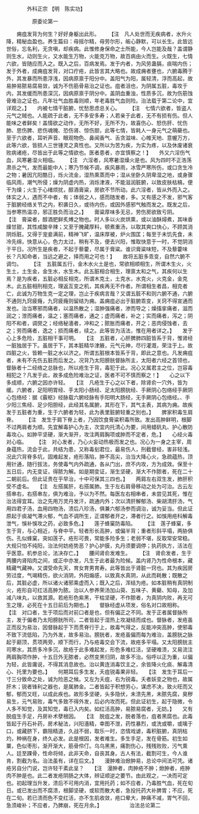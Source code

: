<!-- { "loadSidebar": true } -->
　　　　外科正宗 【明　陈实功】

　　　　　原委论第一

　　痈疽发背为何生？好好身躯出此形。　　 【注　凡人处世而无疾病者，水升火降，精秘血盈也。养生篇曰：毋摇尔精，毋劳尔形，皈心静默，可以长生。此皆远世俗，忘名利，无贪嗔，却疾病。此惟修身保命之士所能，今人岂能及哉？盖谓静则生水，动则生火，又水能生万物，火能克万物，故百病由火而生。火既生，七情六欲，皆随应而入之。既入之后，百病发焉。发于内者，为风劳蛊膈，痰喘内伤；发于外者，成痈疽发背，对口疔疮，此皆言其大略也。故成痈者壅也，六腑毒腾于外，其发暴而所患浮浅，因病原禀于阳分中。盖阳气为阳，属轻清，浮而高起，故易肿易脓易腐易敛，诚为不伤筋骨易治之证也。疽者沮也，为阴属五脏，毒攻于内，其发缓而所患深沉，因病原禀于阴分中。盖阴血重浊，性质多沉，故为伤筋蚀骨难治之证也。凡年壮气血胜毒则顺，年老毒胜气血则险。治法载于第二论中，宜详观之。】　　内被七情干脏腑，忧愁思虑总关心。　　 【注　七情六欲者，皆盗人元气之贼也。人能疏于此者，无不多安多寿；人若亲于此者，无不有损有伤。但人能味之者鲜矣！盖情欲之动作，无所不好，无所不为，故喜伤心、怒伤肝、忧伤肺、思伤脾、悲伤魂魄、恐伤肾、惊伤胆，此等七情，皆耗人一身元气之萌蘗也。至于六欲者，耳听声音、眼观物色、鼻闻香气、舌贪滋味、心帷天地、意幄万方，此等六欲，皆损人三世锺灵之真性也。又所以为苦为疾，为实为疼，以及休废诸衰败病诸疮，尽皆出于此等之情欲也。医者患者，亦宜慎察之！】　　外又六淫伤气血，风寒暑湿火相临。　　 【注　六淫者，风寒暑湿燥火是也。风为四时不正浩荡肃杀之气，发而最能中人；寒乃节候不调，疾风暴雨，冰雪严寒所伤，或口贪生冷之物；暑因亢阳酷日，烁火流金，湿热熏蒸而中；湿从坐卧久阴卑湿之地，或身骤临风雨，潮气所侵；燥为阴虚内热，消烁津液，不能滋润脏腑，以致皮肤枯槁，便干为燥；火生于心绪烦扰，醇酒膏粱，房欲不节所动。此六淫者，皆从外而入之。体实之人，遇而不中者，有；体弱之人，感而随发者，多。又有感之不发，邪气客于脏腑经络关节之内，积袭日久，或待内伤，或因外感邪气触而发之。既发之后，当参寒热温凉，邪正胜负而治之。】　　膏粱厚味多无忌，劳伤房欲致亏阴。　　 【注　膏粱者，醇酒肥鲜炙煿之物也。时人多以火炭烘熏，或以油酥燖煮，其味香燥甘甜，其性咸酸辛辣；又至于腌藏厚料，顿煮重汤，以取其爽口快心，不顾其消阴烁脏。又得于宠妾满前，精神飞旷，温床厚被，炉火围匡；每至于未饥先食，未冷先绵，快意从心，色力太过，稍有不及，便去兴阳，惟取快意于一时，不觉阴消于平日。况所生是疾者，不起于藜藿，尽属于膏粱。谁识膏粱味短，不及藜藿味长？凡知命者，当远之避之，择而用之可也！】　　故将五脏多乖变，自然六腑不调匀。　　 【注　五脏属五行，金木水火土是也，常欲相顺相生，所谓木生火，火生土，土生金，金生水，水生木。此五脏相合相生，理禀太和之气，其疾何以生焉？是为疾者，五脏必相反相克，所谓木克土，土克水，水克火，火克金，金克木。此五脏相刑相克，理返互变之机，其疾再无不作者。所谓相生者昌，相克者亡，此诚为万物生克一定之理，岂止于疾病言哉？又谓五脏不和则六腑不通，六腑不通则九窍疲癃，九窍疲癃则留结为痈。盖痈疽必出于脏腑乖变，关窍不得宣通而发也。治当寒邪而痛者，以温热散之；湿肿强痛者，渗而导之；燥搐挛痛者，滋而润之；泄而痛者，温之；塞而痛者，通之；虚而痛者，补之；实而痛者，泻之；阴阳不和者，调爕之；经络秘濇者，冲和之；脓胀而痛者，开之；恶肉侵蚀者，去之；劳而痛者，逸之；损而痛者，续之。此等皆为活法，惟在用者详之。】　　发于心上多危险，五脏相干事可明。　　【注　五脏者，心肝脾肺四脏皆系于背，惟肾经一脏独居于下。虽居于下，其本脏精华津腋，元气元神，尽行灌溉，荣注于上。故四脏之火，皆赖一脏之水以济之。所谓五脏根本皆系于背，即此之意也。凡发痈疽者，未有不先伤五脏而后发之。况背乃太阳膀胱督脉所主，太阳者六经之首领也，督脉者十二经络之总脉也，所以疮生于背，毒犯于此。况心又属君主之位，岂容毒相犯之？凡发于此，故多成危险难治之证，医者不可不慎而察之！】　　心之以下多成顺，六腑之因亦许轻。　　【注　凡疮生于心之以下者，除肾俞一穴外，皆为缓。六腑者，足阳明胃经、手太阳小肠经、足太阳膀胱经、手厥阴心包络经手厥阴心包络经：据《霰枢》经脉载六腑经脉有手阳明大肠经，无手厥阴心包络经。、手少阳三焦经、足少阳胆经，此经其名属腑，其形在下，其气主表，其病为痈。故疾发于五脏者为重，生于六腑者为轻，此为表里脏腑轻重之别也。】　　脾家积毒生肩脊。
　　【注　发生于肩下脊上者，乃因饮食膏粱积毒所致。发出高肿鲜明，根脚不过两肩者为顺。先宜解毒护心为主，次宜内托清心为要，间用蜡矾丸、护心散防毒攻心。如肿平坚硬，渐大渐开，攻注两肩胸项或肿而不定者，危。】　　心经火毒对心临。
　　【注　对心发者，乃心火妄动热极而发之也。况心为一身之主宰，周身蕴热，流会于此，共结为患，又称毒刬君位，最易伤人，刑截督经，害非轻浅。况此穴背脊多坑，固难起发，疮形落陷，肿不高尖，治当大降心火，急疏蕴热，顶用针通，随行拔法，务使毒气内外疏通，各从门出，庶不内攻，方为成效。保至十五日后，内无变证，得脓为解。如是期变证，渐生坚硬，渐大不作脓者，死在二十二朝前后。但此证贵在乎早治，十中可保其三四也。】　　两肩左右双生发，肺肝积受不虚名。　　【注　左搭属肝，右搭属肺。生于左右肩骨移动之处为可治。古云左搭串右，右搭串左，俱为难治，予以为不然。每医左右相串者，未尝见其死，惟在治法得宜耳。治之先用万灵丹发汗，疏通内外；次以清肝解郁汤、柴胡清肝汤，气用四君子汤，血用四物汤，溃后八珍汤，俱兼六郁汤参而调治，诚为妥当。但此证原起于痰凝气滞火郁，气血不调所生，正谓郁者开之，滞者行之。如悞用疮科解毒泄气，悞补悞攻之药，必致多危。】　　莲子蜂窠防毒陷。
　　【注　莲子蜂窠，多生于背，与心相近，与脊中平。轻者形长高肿，或偏半背；重者形斜平塌，两胁俱伤。孔似蜂窠，突如莲子。疮形可畏，常能多险多生；老弱不堪，反取常安常稳。大规只怕不纯阳，治法何妨疮势恶？护心护膜，丸丹须要调停；执药执方，活法在乎医意。机参总论，法决存亡。】　　腰间肾俞发难生。
　　【注　肾俞发者，生于两腰内肾陷肉之间，或正中亦发，凡生于此者最为险候。盖内肾乃为性命根本，藏精藏气藏神。又谓受命先天，育女育男育寿。此等皆出于肾脏一窍也。其为疾因房劳过度，气竭精伤，欲火消阴，外阳煽感，以致真水真阴，从此而耗散；既散之后，其脏必虚，所以诸火诸邪乘虚而入；既入之后，浑结为疮。如本脏稍有真阴制火，疮形自可红活高肿为脓。治以人参养荣汤加山萸、五味子、黄蘗、知母，及加减八味丸，以救其源。若疮形色紫黑，干枯坚硬，不作脓者，为真阴内败，再无可生之理，必死在十五日前后为期也。】　　督脉经虚从项发，俗名对口故相称。　　【注　对口者，生于项后而对前口者是也，但有偏正之不同。发于正者属督脉所主，发于偏者乃太阳膀胱所司，二者皆起于湿热上攻凝结而成也。督脉者，发疮虽正而反为易治，因督脉起于下而贯脊行于上，故毒气得之，反能冲突高肿，使邪毒不致下流低陷，乃为外发，故多易治。膀胱者，发疮虽偏而每为难治，盖膀胱之脉起于巅顶，贯项两旁，顺下而行，乃与疮毒交会下流，故疮多平塌。又太阳膀胱主司寒水，其质多冷多沉，故疮于此多难起发，形色多难红活，坚硬难溃，又易流注两肩胸项作肿，十五日外无脓者，必然变黑归阴，故多不治。俗呼以正为重，以偏为轻，此皆庸说，不得其消息故也。治以黄连消毒饮主之，余皆降火化痰、解毒清心、托里为要也。】　　何期耳后多生发，夭疽锐毒果非轻。　　【注　发生于耳后一寸三分致命之处，诚为险恶之候。又左为夭疽，右为锐毒。夭者妖变之物也，故属肝木；锐者锋利之器也，是属肺金。二者皆起于积想劳心，谋虑不决，致火旺而又郁，郁而又旺，以成此疾也。故形多坚硬，头多隐伏，未溃先黑，未脓先腐，臭秽易生，元气易败，毒气多致不得外发，后必内攻而死。但此证初生，起于隐微，令人多不知觉，及其知觉，毒已入内矣。如红活高肿，易脓易腐者，无妨。】　　又有脱疽生手足，丹房补术孽根因。　　【注　脱疽之发，脱者落也，疽者黑腐也。此毒皆起于丹石补药，房术秘法，兴阳濇精，幸图不泄，药性暴烈，或洗或嚼，或噙于口，或藏脐下，霸阻精道，久战不弱，取乐一时，恣情戏谑，毒积脏腑，真阴枯灼，种祸在身，终久必发。此是根因，发者难生。多生手足，发在骨筋。初生如粟，色似枣形，渐开渐大，筋骨伶仃。乌乌黑黑，痛割伤心，残残败败，污气熏人。廷至踝骨，性命将倾，此非天命，自丧其身。古人有法，截割可生，今人谁肯，割截为名。治法虽有，详在后文。】　　漫肿难治焮肿易，总论中间法可凭。诸疮另自分门说，岂许轻干紊此呈？　　【注　漫肿者，肉肿疮不肿；焮肿者，疮肿肉不肿是也。此二者发疮阴肠之大体，辨证顺逆之要节。由此观之，一决而可定也。初起理当升发，溃后不可用内消，宜用托药；如不应者，乃毒胜气血，死在旬日。或已发出而不腐溃，根脚坚硬，或软而散大者，急投托药大补脾胃；不应，死在二旬。若已溃而色不变红活，亦不生肌收敛，疮口晕大，肿痛不减，胃气不回，急须峻补；不应者，乃脾崩，死在月余。】
　　　　　治法总论第二


